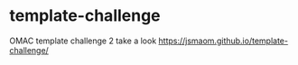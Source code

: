 # template-challenge
OMAC template challenge 2
take a look https://jsmaom.github.io/template-challenge/
